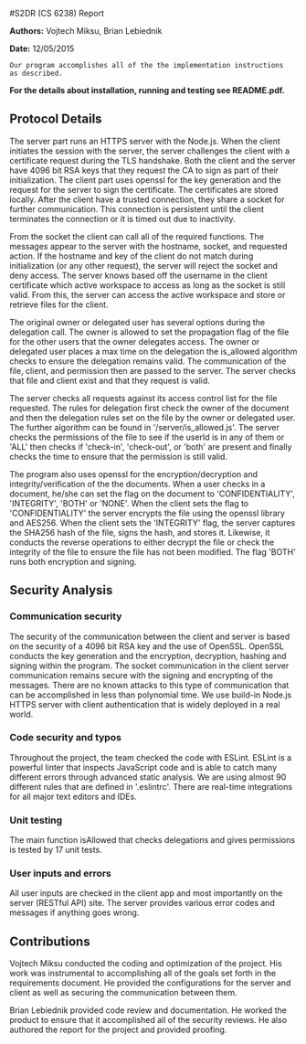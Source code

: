 #S2DR (CS 6238) Report

**Authors:** Vojtech Miksu, Brian Lebiednik

**Date:** 12/05/2015

```
Our program accomplishes all of the the implementation instructions
as described.
```

**For the details about installation, running and testing see README.pdf.**

## Protocol Details
The server part runs an HTTPS server with the Node.js. When the client initiates the session with the server, the server challenges the client with a certificate request during the TLS handshake. Both the client and the server have 4096 bit RSA keys that they request the CA to sign as part of their initialization. The client part uses openssl for the key generation and the request for the server to sign the certificate. The certificates are stored locally. After the client have a trusted connection, they share a socket for further communication. This connection is persistent until the client terminates the connection or it is timed out due to inactivity.

From the socket the client can call all of the required functions. The messages appear to the server with the hostname, socket, and requested action. If the hostname and key of the client do not match during initialization (or any other request), the server will reject the socket and deny access. The server knows based off the username in the client certificate which active workspace to access as long as the socket is still valid. From this, the server can access the active workspace and store or retrieve files for the client.

The original owner or delegated user has several options during the delegation call. The owner is allowed to set the propagation flag of the file for the other users that the owner delegates access. The owner or delegated user places a max time on the delegation the is_allowed algorithm checks to ensure the delegation remains valid. The communication of the file, client, and permission then are passed to the server. The server checks that file and client exist and that they request is valid.

The server checks all requests against its access control list for the file requested. The rules for delegation first check the owner of the document and then the delegation rules set on the file by the owner or delegated user. The further algorithm can be found in '/server/is_allowed.js'. The server checks the permissions of the file to see if the userId is in any of them or 'ALL' then checks if 'check-in', 'check-out', or 'both' are present and finally checks the time to ensure that the permission is still valid.

The program also uses openssl for the encryption/decryption and integrity/verification of the the documents. When a user checks in a document, he/she can set the flag on the document to 'CONFIDENTIALITY', 'INTEGRITY', 'BOTH' or 'NONE'. When the client sets the flag to 'CONFIDENTIALITY' the server encrypts the file using the openssl library and AES256. When the client sets the 'INTEGRITY' flag, the server captures the SHA256 hash of the file, signs the hash, and stores it. Likewise, it conducts the reverse operations to either decrypt the file or check the integrity of the file to ensure the file has not been modified. The flag 'BOTH' runs both encryption and signing.


## Security Analysis

### Communication security
The security of the communication between the client and server is based on the security of a 4096 bit RSA key and the use of OpenSSL. OpenSSL conducts the key generation and the encryption, decryption, hashing and signing within the program. The socket communication in the client server communication remains secure with the signing and encrypting of the messages. There are no known attacks to this type of communication that can be accomplished in less than polynomial time. We use build-in Node.js HTTPS server with client authentication that is widely deployed in a real world.

### Code security and typos
Throughout the project, the team checked the code with ESLint. ESLint is a powerful linter that inspects JavaScript code and is able to catch many different errors through advanced static analysis. We are using almost 90 different rules that are defined in '.eslintrc'. There are real-time integrations for all major text editors and IDEs.

### Unit testing
The main function isAllowed that checks delegations and gives permissions is tested by 17 unit tests.

### User inputs and errors
All user inputs are checked in the client app and most importantly on the server (RESTful API) site. The server provides various error codes and messages if anything goes wrong.

## Contributions
Vojtech Miksu conducted the coding and optimization of the project. His work was instrumental to accomplishing all of the goals set forth in the requirements document. He provided the configurations for the server and client as well as securing the communication between them.

Brian Lebiednik provided code review and documentation. He worked the product to ensure that it accomplished all of the security reviews. He also authored the report for the project and provided proofing.
